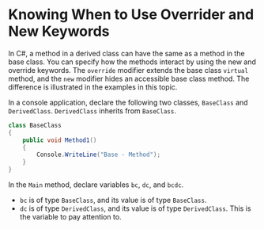 # Knowing When to Use Overrider and New Keywords

In C#, a method in a derived class can have the same as a method in the base class. You can specify how the methods interact by using the new and override keywords. The `override` modifier extends the base class `virtual` method, and the `new` modifier hides an accessible base class method. The difference is illustrated in the examples in this topic.

In a console application, declare the following two classes, `BaseClass` and `DerivedClass`. `DerivedClass` inherits from `BaseClass`.

```cs
class BaseClass
{
    public void Method1()
    {
        Console.WriteLine("Base - Method");
    }
}
```

In the `Main` method, declare variables `bc`, `dc`, and `bcdc`.
- `bc` is of type `BaseClass`, and its value is of type `BaseClass`.
- `dc` is of type `DerivedClass`, and its value is of type `DerivedClass`. This is the variable to pay attention to.


